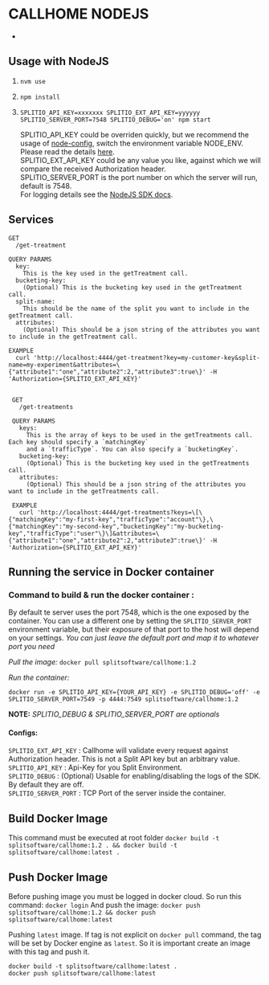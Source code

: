 # CALLHOME NODEJS
-
## Usage with NodeJS

1. `nvm use`
2. `npm install`
3. `SPLITIO_API_KEY=xxxxxxx SPLITIO_EXT_API_KEY=yyyyyy SPLITIO_SERVER_PORT=7548 SPLITIO_DEBUG='on' npm start`

   SPLITIO_API_KEY could be overriden quickly, but we recommend the usage of [node-config](https://github.com/lorenwest/node-config#quick-start),
   switch the environment variable NODE_ENV. Please read the details [here](https://github.com/lorenwest/node-config#quick-start).  
   SPLITIO_EXT_API_KEY could be any value you like, against which we will compare the received Authorization header.  
   SPLITIO_SERVER_PORT is the port number on which the server will run, default is 7548.  
   For logging details see the [NodeJS SDK docs](https://docs.split.io/docs/nodejs-sdk-overview#section-logging).  

## Services

    GET
      /get-treatment

    QUERY PARAMS
      key:
        This is the key used in the getTreatment call.
      bucketing-key:
        (Optional) This is the bucketing key used in the getTreatment call.
      split-name:
        This should be the name of the split you want to include in the getTreatment call.
      attributes:
        (Optional) This should be a json string of the attributes you want to include in the getTreatment call.

    EXAMPLE
      curl 'http://localhost:4444/get-treatment?key=my-customer-key&split-name=my-experiment&attributes=\{"attribute1":"one","attribute2":2,"attribute3":true\}' -H 'Authorization={SPLITIO_EXT_API_KEY}'


     GET
       /get-treatments

     QUERY PARAMS
       keys:
         This is the array of keys to be used in the getTreatments call. Each key should specify a `matchingKey` 
         and a `trafficType`. You can also specify a `bucketingKey`.
       bucketing-key:
         (Optional) This is the bucketing key used in the getTreatments call.
       attributes:
         (Optional) This should be a json string of the attributes you want to include in the getTreatments call.

     EXAMPLE
       curl 'http://localhost:4444/get-treatments?keys=\[\{"matchingKey":"my-first-key","trafficType":"account"\},\{"matchingKey":"my-second-key","bucketingKey":"my-bucketing-key","trafficType":"user"\}\]&attributes=\{"attribute1":"one","attribute2":2,"attribute3":true\}' -H 'Authorization={SPLITIO_EXT_API_KEY}'



## Running the service in Docker container

### Command to build & run the docker container :
By default te server uses the port 7548, which is the one exposed by the container.
You can use a different one by setting the `SPLITIO_SERVER_PORT` environment variable,
but their exposure of that port to the host will depend on your settings.
_You can just leave the default port and map it to whatever port you need_

*Pull the image:* `docker pull splitsoftware/callhome:1.2`  

*Run the container:*  

```shell
docker run -e SPLITIO_API_KEY={YOUR_API_KEY} -e SPLITIO_DEBUG='off' -e SPLITIO_SERVER_PORT=7549 -p 4444:7549 splitsoftware/callhome:1.2
```

**NOTE:** *SPLITIO_DEBUG & SPLITIO_SERVER_PORT are optionals*

#### Configs:
`SPLITIO_EXT_API_KEY` : Callhome will validate every request against Authorization header. This is not a Split API key but an arbitrary value.  
`SPLITIO_API_KEY` : Api-Key for you Split Environment.  
`SPLITIO_DEBUG` : (Optional) Usable for enabling/disabling the logs of the SDK. By default they are off.  
`SPLITIO_SERVER_PORT` :  TCP Port of the server inside the container.

## Build Docker Image
This command must be executed at root folder
`docker build -t splitsoftware/callhome:1.2 . && docker build -t splitsoftware/callhome:latest .`

## Push Docker Image
Before pushing image you must be logged in docker cloud. So run this command:
`docker login`
And push the image:
`docker push splitsoftware/callhome:1.2 && docker push splitsoftware/callhome:latest`

Pushing `latest` image. If tag is not explicit on `docker pull` command, the tag will be set by Docker engine as `latest`. So it is important create an image with this tag and push it.

```shell
docker build -t splitsoftware/callhome:latest .
docker push splitsoftware/callhome:latest
```
